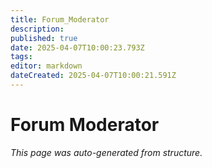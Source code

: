 ```yaml
---
title: Forum_Moderator
description: 
published: true
date: 2025-04-07T10:00:23.793Z
tags: 
editor: markdown
dateCreated: 2025-04-07T10:00:21.591Z
---
```


# Forum Moderator

*This page was auto-generated from structure.*